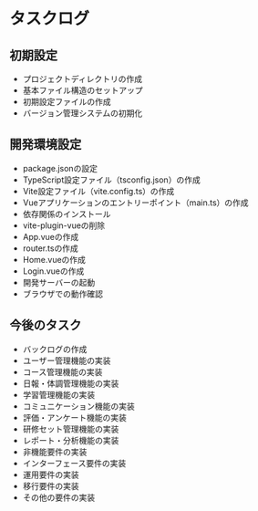 # タスクログ

## 初期設定

- プロジェクトディレクトリの作成
- 基本ファイル構造のセットアップ
- 初期設定ファイルの作成
- バージョン管理システムの初期化

## 開発環境設定

- package.jsonの設定
- TypeScript設定ファイル（tsconfig.json）の作成
- Vite設定ファイル（vite.config.ts）の作成
- Vueアプリケーションのエントリーポイント（main.ts）の作成
- 依存関係のインストール
- vite-plugin-vueの削除
- App.vueの作成
- router.tsの作成
- Home.vueの作成
- Login.vueの作成
- 開発サーバーの起動
- ブラウザでの動作確認

## 今後のタスク

- バックログの作成
- ユーザー管理機能の実装
- コース管理機能の実装
- 日報・体調管理機能の実装
- 学習管理機能の実装
- コミュニケーション機能の実装
- 評価・アンケート機能の実装
- 研修セット管理機能の実装
- レポート・分析機能の実装
- 非機能要件の実装
- インターフェース要件の実装
- 運用要件の実装
- 移行要件の実装
- その他の要件の実装
